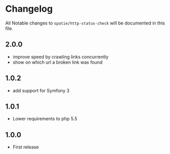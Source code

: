 # Changelog

All Notable changes to `spatie/http-status-check` will be documented in this file.

## 2.0.0
- improve speed by crawling links concurrently
- show on which url a broken link was found

## 1.0.2
- add support for Symfony 3

## 1.0.1
- Lower requirements to php 5.5


## 1.0.0
- First release
